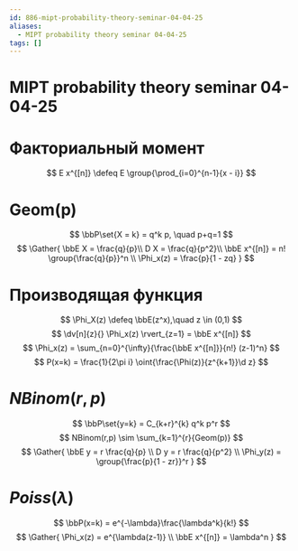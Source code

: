 ```yaml
---
id: 886-mipt-probability-theory-seminar-04-04-25
aliases:
  - MIPT probability theory seminar 04-04-25
tags: []
---
```


# MIPT probability theory seminar 04-04-25

# Факториальный момент
$$
E x^{[n]} \defeq E \group{\prod_{i=0}^{n-1}{x - i}}
$$

# Geom(p)
$$
\bbP\set{X = k} = q^k p, \quad p+q=1
$$
$$
\Gather{
\bbE X = \frac{q}{p}\\
D X = \frac{q}{p^2}\\
\bbE x^{[n]} = n! \group{\frac{q}{p}}^n \\
\Phi_x(z) = \frac{p}{1 - zq}
}
$$

# Производящая функция
$$
\Phi_X(z) \defeq \bbE(z^x),\quad z \in (0,1)
$$
$$
\dv[n]{z}{} \Phi_x(z) \rvert_{z=1} = \bbE x^{[n]}
$$
$$
\Phi_x(z) = \sum_{n=0}^{\infty}{\frac{\bbE x^{[n]}}{n!} (z-1)^n}
$$
$$
P(x=k) = \frac{1}{2\pi i} \oint{\frac{\Phi(z)}{z^{k+1}}\d z}
$$

# $NBinom(r,p)$

$$
\bbP\set{y=k} = C_{k+r}^{k} q^k p^r
$$
$$
NBinom(r,p) \sim \sum_{k=1}^{r}{Geom(p)}
$$
$$
\Gather{
\bbE y = r \frac{q}{p} \\
D y = r \frac{q}{p^2} \\
\Phi_y(z) = \group{\frac{p}{1 - zr}}^r
}
$$

# $Poiss(\lambda)$
$$
\bbP(x=k) = e^{-\lambda}\frac{\lambda^k}{k!}
$$
$$
\Gather{
\Phi_x(z) = e^{\lambda(z-1)} \\
\bbE x^{[n]} = \lambda^n
}
$$
